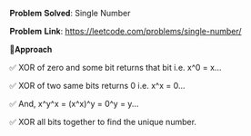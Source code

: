 𝐏𝐫𝐨𝐛𝐥𝐞𝐦 𝐒𝐨𝐥𝐯𝐞𝐝: Single Number

𝐏𝐫𝐨𝐛𝐥𝐞𝐦 𝐋𝐢𝐧𝐤: https://leetcode.com/problems/single-number/



📌𝐀𝐩𝐩𝐫𝐨𝐚𝐜𝐡

✅ XOR of zero and some bit returns that bit i.e. x^0 = x...

✅ XOR of two same bits returns 0 i.e. x^x = 0...

✅ And, x^y^x = (x^x)^y = 0^y = y...

✅ XOR all bits together to find the unique number.
